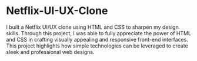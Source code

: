 # Netflix-UI-UX-Clone
I built a Netflix UI/UX clone using HTML and CSS to sharpen my design skills. Through this project, I was able to fully appreciate the power of HTML and CSS in crafting visually appealing and responsive front-end interfaces. This project highlights how simple technologies can be leveraged to create sleek and professional web designs.

